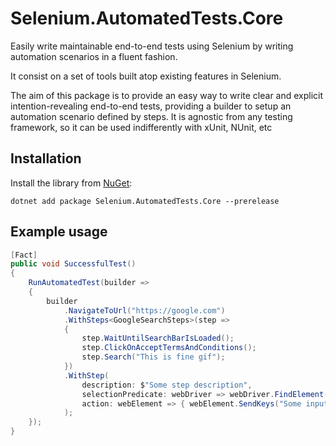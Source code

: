 # Selenium.AutomatedTests.Core

Easily write maintainable end-to-end tests using Selenium by writing automation scenarios in a fluent fashion.

It consist on a set of tools built atop existing features in Selenium.

The aim of this package is to provide an easy way to write clear and explicit intention-revealing end-to-end tests, providing a builder to setup an automation scenario defined by steps.
It is agnostic from any testing framework, so it can be used indifferently with xUnit, NUnit, etc

## Installation
Install the library from [NuGet](https://www.nuget.org/packages/Selenium.AutomatedTests.Core):
``` console
dotnet add package Selenium.AutomatedTests.Core --prerelease
```

## Example usage

```csharp
[Fact]
public void SuccessfulTest()
{
    RunAutomatedTest(builder =>
    {
        builder
            .NavigateToUrl("https://google.com")
            .WithSteps<GoogleSearchSteps>(step =>
            {
                step.WaitUntilSearchBarIsLoaded();
                step.ClickOnAcceptTermsAndConditions();
                step.Search("This is fine gif");
            })
            .WithStep(
                description: $"Some step description",
                selectionPredicate: webDriver => webDriver.FindElement(By.Id("elementId")),
                action: webElement => { webElement.SendKeys("Some input"); }
            );
    });
}
```
